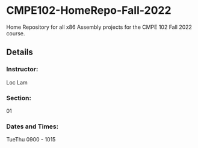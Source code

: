 # CMPE102-HomeRepo-Fall-2022

Home Repository for all x86 Assembly projects for the CMPE 102 Fall 2022 course.

## Details

### Instructor:

Loc Lam

### Section:

01

### Dates and Times:

TueThu 0900 - 1015
